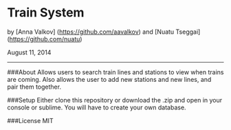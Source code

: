 Train System
==========

by [Anna Valkov] (https://github.com/aavalkov) and [Nuatu Tseggai] (https://github.com/nuatu)

August 11, 2014
_______________

###About
Allows users to search train lines and stations to view when trains are coming. Also allows the user to add new stations and new lines, and pair them together.

###Setup
Either clone this repository or download the .zip and open in your console or sublime. You will have to create your own database.

###License
MIT
